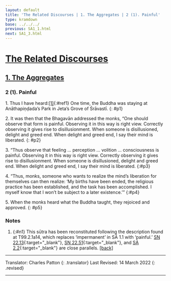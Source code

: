 ```yaml
---
layout: default
title: 'The Related Discourses | 1. The Aggregates | 2 (1). Painful'
type: kramdown
base: ../../../
previous: SA1_1.html
next: SA1_3.html
---
```


# [The Related Discourses](../index.html)
## [1. The Aggregates](index.html)
### 2 (1). Painful

1\. Thus I have heard:[\[1\]](#n1){:#ref1} One time, the Buddha was staying at Anāthapiṇḍada’s Park in Jeta’s Grove of Śrāvastī.
{: #p1}

2\. It was then that the Bhagavān addressed the monks, “One should observe that form is painful. Observing it in this way is right view. Correctly observing it gives rise to disillusionment. When someone is disillusioned, delight and greed end. When delight and greed end, I say their mind is liberated.
{: #p2}

3\. “Thus observe that feeling … perception … volition … consciousness is painful. Observing it in this way is right view. Correctly observing it gives rise to disillusionment. When someone is disillusioned, delight and greed end. When delight and greed end, I say their mind is liberated.
{:#p3}

4\. “Thus, monks, someone who wants to realize the mind’s liberation for themselves can then realize: ‘My births have been ended, the religious practice has been established, and the task has been accomplished. I myself know that I won’t be subject to a later existence.’”
{:#p4}

5\. When the monks heard what the Buddha taught, they rejoiced and approved.
{: #p5}

### Notes

1. {:#n1} This sūtra has been reconstituted following the description found at T99.2.1a14, which replaces ‘impermanent’ in SĀ 1.1 with ‘painful.’ [SN 22.13](https://suttacentral.net/sn22.13){:target="_blank"}, [SN 22.51](https://suttacentral.net/sn22.51){:target="_blank"}, and [SĀ 2.2](../02/SA2_2.html){:target="_blank"} are close parallels. [\[back\]](#ref1)

---

Translator: Charles Patton
{: .translator}
Last Revised: 14 March 2022
{: .revised}

---
